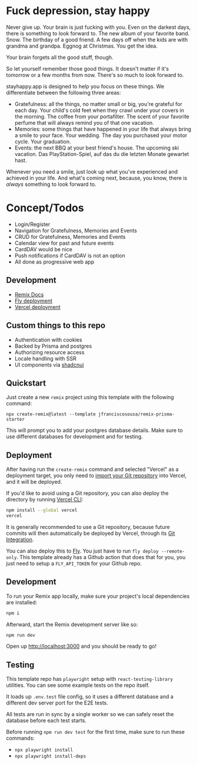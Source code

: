 # Fuck depression, stay happy

Never give up. Your brain is just fucking with you. Even on the darkest days, there is something to look forward to. The new album of your favorite band. Snow. The birthday of a good friend. A few days off when the kids are with grandma and grandpa. Eggnog at Christmas. You get the idea.

Your brain forgets all the good stuff, though.

So let yourself remember those good things. It doesn't matter if it's tomorrow or a few months from now. There's so much to look forward to.

stayhappy.app is designed to help you focus on these things. We differentiate between the following three areas:
- Gratefulness: all the things, no matter small or big, you're grateful for each day. Your child's cold feet when they crawl under your covers in the morning. The coffee from your portafilter. The scent of your favorite perfume that will always remind you of that one vacation.
- Memories: some things that have happened in your life that always bring a smile to your face. Your wedding. The day you purchased your motor cycle. Your graduation.
- Events: the next BBQ at your best friend's house. The upcoming ski vacation. Das PlayStation-Spiel, auf das du die letzten Monate gewartet hast.

Whenever you need a smile, just look up what you've experienced and achieved in your life. And what's coming next, because, you know, there is *always* something to look forward to.

# Concept/Todos

- Login/Register
- Navigation for Gratefulness, Memories and Events
- CRUD for Gratefulness, Memories and Events
- Calendar view for past and future events
- CardDAV would be nice
- Push notifications if CardDAV is not an option
- All done as progressive web app

## Development

- [Remix Docs](https://remix.run/docs)
- [Fly deployment](https://remix-prisma-starter.fly.dev/)
- [Vercel deployment](https://remix-prisma-starter.vercel.app/)

## Custom things to this repo

- Authentication with cookies
- Backed by Prisma and postgres
- Authorizing resource access
- Locale handling with SSR
- UI components via [shadcnui](https://ui.shadcn.com/)

## Quickstart

Just create a new `remix` project using this template with the following command:

```
npx create-remix@latest --template jfranciscosousa/remix-prisma-starter
```

This will prompt you to add your postgres database details. Make sure to use different databases for development and for testing.

## Deployment

After having run the `create-remix` command and selected "Vercel" as a deployment target, you only need to [import your Git repository](https://vercel.com/new) into Vercel, and it will be deployed.

If you'd like to avoid using a Git repository, you can also deploy the directory by running [Vercel CLI](https://vercel.com/cli):

```sh
npm install --global vercel
vercel
```

It is generally recommended to use a Git repository, because future commits will then automatically be deployed by Vercel, through its [Git Integration](https://vercel.com/docs/concepts/git).

You can also deploy this to [Fly](https://fly.io). You just have to run `fly deploy --remote-only`. This template already has a Github action that does that for you, you just need to setup a `FLY_API_TOKEN` for your Github repo.

## Development

To run your Remix app locally, make sure your project's local dependencies are installed:

```sh
npm i
```

Afterward, start the Remix development server like so:

```sh
npm run dev
```

Open up [http://localhost:3000](http://localhost:3000) and you should be ready to go!


## Testing

This template repo has `playwright` setup with `react-testing-library` utilities. You can see some example tests on the repo itself.

It loads up `.env.test` file config, so it uses a different database and a different dev server port for the E2E tests.

All tests are run in sync by a single worker so we can safely reset the database before each test starts.

Before running `npm run dev test` for the first time, make sure to run these commands:
- `npx playwright install`
- `npx playwright install-deps`
